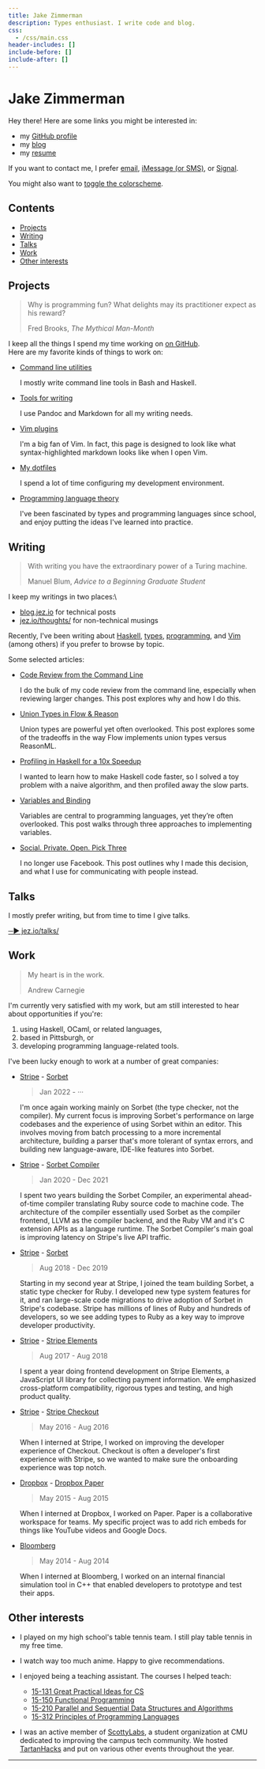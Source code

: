 ```yaml
---
title: Jake Zimmerman
description: Types enthusiast. I write code and blog.
css:
  - /css/main.css
header-includes: []
include-before: []
include-after: []
---
```


# Jake Zimmerman

Hey there! Here are some links you might be interested in:

- my [GitHub profile](https://github.com/jez)
- my [blog](http://blog.jez.io)
- my [resume](/resume/)

If you want to contact me, I prefer [email](mailto:jake@zimmerman.io),
[iMessage (or SMS)][on-leaving-facebook], or [Signal][on-leaving-facebook].

You might also want to <a href="#" id="toggle-theme">toggle the colorscheme</a>.

<!-- START doctoc generated TOC please keep comment here to allow auto update -->
<!-- DON'T EDIT THIS SECTION, INSTEAD RE-RUN doctoc TO UPDATE -->
## Contents

- [Projects](#projects)
- [Writing](#writing)
- [Talks](#talks)
- [Work](#work)
- [Other interests](#other-interests)

<!-- END doctoc generated TOC please keep comment here to allow auto update -->


## Projects

> Why is programming fun? What delights may its practitioner expect as his
> reward?
>
> Fred Brooks, _The Mythical Man-Month_

I keep all the things I spend my time working on [on GitHub].\
Here are my favorite kinds of things to work on:

- [Command line utilities][topic:cli]

  I mostly write command line tools in Bash and Haskell.

- [Tools for writing][topic:writing]

  I use Pandoc and Markdown for all my writing needs.

- [Vim plugins][topic:vim]

  I'm a big fan of Vim. In fact, this page is designed to look like what
  syntax-highlighted markdown looks like when I open Vim.

- [My dotfiles][topic:config]

  I spend a lot of time configuring my development environment.

- [Programming language theory][topic:plt]

  I've been fascinated by types and programming languages since school, and
  enjoy putting the ideas I've learned into practice.

[on GitHub]: https://github.com/search?p=2&q=user%3Ajez+fork%3Atrue+topics%3A%3E0&type=Repositories
[topic:vim]: https://github.com/search?q=user%3Ajez+fork%3Atrue+topic%3Avim&type=Repositories
[topic:cli]: https://github.com/search?q=user%3Ajez+fork%3Atrue+topic%3Acli&type=Repositories
[topic:writing]: https://github.com/search?p=1&q=user%3Ajez+fork%3Atrue+topic%3Awriting&type=Repositories
[topic:config]: https://github.com/search?q=user%3Ajez+fork%3Atrue+topic%3Aconfig&type=Repositories
[topic:plt]: https://github.com/search?q=user%3Ajez+fork%3Atrue+topic%3Aplt&type=Repositories&o=desc&s=updated


## Writing

> With writing you have the extraordinary power of a Turing machine.
>
> Manuel Blum, _Advice to a Beginning Graduate Student_

I keep my writings in two places:\

- [blog.jez.io] for technical posts
- [jez.io/thoughts/] for non-technical musings

Recently, I've been writing about [Haskell][blog-haskell], [types][blog-types],
[programming][blog-programming], and [Vim][blog-vim] (among others) if you
prefer to browse by topic.

Some selected articles:

- [Code Review from the Command Line]

  I do the bulk of my code review from the command line, especially when
  reviewing larger changes. This post explores why and how I do this.

- [Union Types in Flow & Reason]

  Union types are powerful yet often overlooked. This post explores some of the
  tradeoffs in the way Flow implements union types versus ReasonML.

- [Profiling in Haskell for a 10x Speedup]

  I wanted to learn how to make Haskell code faster, so I solved a toy problem
  with a naive algorithm, and then profiled away the slow parts.

- [Variables and Binding]

  Variables are central to programming languages, yet they’re often overlooked.
  This post walks through three approaches to implementing variables.

- [Social. Private. Open. Pick Three][on-leaving-facebook]

  I no longer use Facebook. This post outlines why I made this decision, and
  what I use for communicating with people instead.

[blog.jez.io]: https://blog.jez.io
[jez.io/thoughts/]: https://jez.io/thoughts/

[blog-haskell]: https://blog.jez.io/categories/#haskell
[blog-types]: https://blog.jez.io/categories/#types
[blog-programming]: https://blog.jez.io/categories/#programming
[blog-vim]: https://blog.jez.io/categories/#vim

[Code Review from the Command Line]: https://blog.jez.io/cli-code-review/
[Union Types in Flow & Reason]: https://blog.jez.io/union-types-flow-reason/
[Profiling in Haskell for a 10x Speedup]: https://blog.jez.io/profiling-in-haskell/
[Variables and Binding]: https://blog.jez.io/variables-and-binding/
[on-leaving-facebook]: https://jez.io/thoughts/on-leaving-facebook/


## Talks

I mostly prefer writing, but from time to time I give talks.

[─▶ jez.io/talks/](https://jez.io/talks/)


## Work

> My heart is in the work.
>
> Andrew Carnegie

I'm currently very satisfied with my work, but am still interested to hear about
opportunities if you're:

1.  using Haskell, OCaml, or related languages,
2.  based in Pittsburgh, or
3.  developing programming language-related tools.

I've been lucky enough to work at a number of great companies:

- [Stripe] - [Sorbet]

  > Jan 2022 - ···

  I'm once again working mainly on Sorbet (the type checker, not the compiler).
  My current focus is improving Sorbet's performance on large codebases and the
  experience of using Sorbet within an editor. This involves moving from batch
  processing to a more incremental architecture, building a parser that's more
  tolerant of syntax errors, and building new language-aware, IDE-like features
  into Sorbet.

- [Stripe] - [Sorbet Compiler]

  > Jan 2020 - Dec 2021

  I spent two years building the Sorbet Compiler, an experimental
  ahead-of-time compiler translating Ruby source code to machine code. The
  architecture of the compiler essentially used Sorbet as the compiler frontend,
  LLVM as the compiler backend, and the Ruby VM and it's C extension APIs as a
  language runtime. The Sorbet Compiler's main goal is improving latency on
  Stripe's live API traffic.

- [Stripe] - [Sorbet]

  > Aug 2018 - Dec 2019

  Starting in my second year at Stripe, I joined the team building Sorbet, a
  static type checker for Ruby. I developed new type system features for it, and
  ran large-scale code migrations to drive adoption of Sorbet in Stripe's
  codebase. Stripe has millions of lines of Ruby and hundreds of developers, so
  we see adding types to Ruby as a key way to improve developer productivity.

- [Stripe] - [Stripe Elements]

  > Aug 2017 - Aug 2018

  I spent a year doing frontend development on Stripe Elements, a JavaScript
  UI library for collecting payment information. We emphasized cross-platform
  compatibility, rigorous types and testing, and high product quality.

- [Stripe] - [Stripe Checkout]

  > May 2016 - Aug 2016

  When I interned at Stripe, I worked on improving the developer experience of
  Checkout. Checkout is often a developer's first experience with Stripe, so we
  wanted to make sure the onboarding experience was top notch.

- [Dropbox] - [Dropbox Paper]

  > May 2015 - Aug 2015

  When I interned at Dropbox, I worked on Paper. Paper is a collaborative
  workspace for teams. My specific project was to add rich embeds for things
  like YouTube videos and Google Docs.

- [Bloomberg]

  > May 2014 - Aug 2014

  When I interned at Bloomberg, I worked on an internal financial simulation
  tool in C++ that enabled developers to prototype and test their apps.

[Stripe]: https://stripe.com/
[Sorbet]: https://sorbet.org
[Sorbet Compiler]: https://www.youtube.com/watch?v=BH8S1htcHXY
[Stripe Elements]: https://stripe.com/elements
[Stripe Checkout]: https://stripe.com/checkout
[Dropbox]: https://www.dropbox.com
[Dropbox Paper]: https://paper.dropbox.com
[Bloomberg]: http://www.bloomberg.com/

## Other interests

- I played on my high school's table tennis team. I still play table tennis in
  my free time.

- I watch way too much anime. Happy to give recommendations.

- I enjoyed being a teaching assistant. The courses I helped teach:

  - [15-131 Great Practical Ideas for CS][131]
  - [15-150 Functional Programming][150]
  - [15-210 Parallel and Sequential Data Structures and Algorithms][210]
  - [15-312 Principles of Programming Languages][312]

- I was an active member of [ScottyLabs], a student organization at CMU
  dedicated to improving the campus tech community. We hosted [TartanHacks] and
  put on various other events throughout the year.

[131]: https://www.cs.cmu.edu/~15131/
[150]: http://www.cs.cmu.edu/~15150/
[210]: http://www.cs.cmu.edu/~15210/
[312]: https://www.cs.cmu.edu/~rwh/courses/ppl/

[ScottyLabs]: https://scottylabs.org/
[TartanHacks]: https://tartanhacks.com/

- - -
